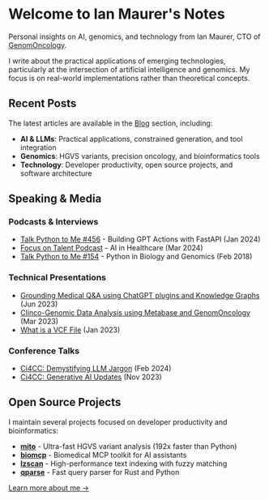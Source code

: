 # Welcome to Ian Maurer's Notes

Personal insights on AI, genomics, and technology from Ian Maurer, CTO of [GenomOncology](https://genomoncology.com/).

I write about the practical applications of emerging technologies, particularly at the intersection of artificial intelligence and genomics. My focus is on real-world implementations rather than theoretical concepts.

## Recent Posts

The latest articles are available in the [Blog](blog/index.md) section, including:

- **AI & LLMs**: Practical applications, constrained generation, and tool integration
- **Genomics**: HGVS variants, precision oncology, and bioinformatics tools  
- **Technology**: Developer productivity, open source projects, and software architecture

## Speaking & Media

### Podcasts & Interviews
- [Talk Python to Me #456](https://talkpython.fm/episodes/show/456/building-gpt-actions-with-fastapi-and-pydantic) - Building GPT Actions with FastAPI (Jan 2024)
- [Focus on Talent Podcast](https://www.youtube.com/watch?v=48eQ6sYNU8s) - AI in Healthcare (Mar 2024)
- [Talk Python to Me #154](https://talkpython.fm/episodes/show/154/python-in-biology-and-genomics) - Python in Biology and Genomics (Feb 2018)

### Technical Presentations
- [Grounding Medical Q&A using ChatGPT plugins and Knowledge Graphs](https://www.youtube.com/watch?v=PwbQb9rvXbg) (Jun 2023)
- [Clinco-Genomic Data Analysis using Metabase and GenomOncology](https://www.youtube.com/watch?v=wWIBdcwgQMQ&t=1205s) (Mar 2023)
- [What is a VCF File](https://www.youtube.com/watch?v=VooqrSM_Rqk&t=26s) (Jan 2023)

### Conference Talks
- [Ci4CC: Demystifying LLM Jargon](https://ci4cc-org.zoom.us/rec/play/Jg2ZkVO6xCP1NL9Ic8LBdbFnhh6BhbTZ__YxvCoKFLeYlAJg9djZOplSDIGE7CgOFb4jnecJzQEBthpF.pqLogM7ULysX5w0R?canPlayFromShare=true&from=share_recording_detail&continueMode=true&componentName=rec-play&originRequestUrl=https://ci4cc-org.zoom.us/rec/share/dd-3KkEKsbKK1nqnnQkqE680MvTC41tnYEzqKTXtRIu28qeQTdaZ28yKDJV-4782.FVH0iLowDaBVj7FG) (Feb 2024)
- [Ci4CC: Generative AI Updates](https://ci4cc-org.zoom.us/rec/play/GH3MZRDyZ8A5okhRRxnEQnMhAkVIsV5xuei0CbfAszsLeHCwa7X9R1_iZyGoVqjUB9BLJ99MScF1tss.hdbrMUIgTX5vFWw3?canPlayFromShare=true&from=share_recording_detail&continueMode=true&componentName=rec-play&originRequestUrl=https://ci4cc-org.zoom.us/rec/share/DFZ31vHiBmSov-5mn5ka3PL4KXuNmzU3TJC7O0G0hWtWqBsH8YMTHhx25Qd-wOE7.2mOEdNK9oFt4kfdP) (Nov 2023)

## Open Source Projects

I maintain several projects focused on developer productivity and bioinformatics:

- **[mito](https://github.com/imaurer/mito)** - Ultra-fast HGVS variant analysis (192x faster than Python)
- **[biomcp](https://github.com/imaurer/biomcp)** - Biomedical MCP toolkit for AI assistants  
- **[lzscan](https://github.com/imaurer/lzscan)** - High-performance text indexing with fuzzy matching
- **[qparse](https://github.com/imaurer/qparse)** - Fast query parser for Rust and Python

[Learn more about me →](about.md)
